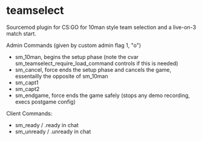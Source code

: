 teamselect
===========================

Sourcemod plugin for CS:GO for 10man style team selection and a live-on-3 match start.

Admin Commands (given by custom admin flag 1, "o")
- sm_10man, begins the setup phase (note the cvar sm_teamselect_require_load_command controls if this is needed)
- sm_cancel, force ends the setup phase and cancels the game, essentailly the opposite of sm_10man
- sm_capt1 <player>
- sm_capt2 <player>
- sm_endgame, force ends the game safely (stops any demo recording, execs postgame config)

Client Commands:
- sm_ready / .ready in chat
- sm_unready / .unready in chat

